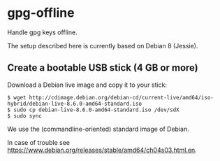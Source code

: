 # gpg-offline
Handle gpg keys offline.

The setup described here is currently based on Debian 8 (Jessie).


## Create a bootable USB stick (4 GB or more)

Download a Debian live image and copy it to your stick:

    $ wget http://cdimage.debian.org/debian-cd/current-live/amd64/iso-hybrid/debian-live-8.6.0-amd64-standard.iso
    $ sudo cp debian-live-8.6.0-amd64-standard.iso /dev/sdX
    $ sudo sync

We use the (commandline-oriented) standard image of Debian.

In case of trouble see
https://www.debian.org/releases/stable/amd64/ch04s03.html.en.

